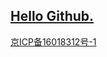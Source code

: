 ## [Hello Github.](https://zhaoest.com/tetris/ "tetris")

[京ICP备16018312号-1](https://beian.miit.gov.cn/ "ICP")
